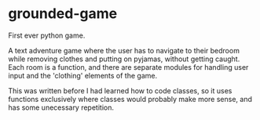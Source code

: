 # grounded-game
First ever python game.

A text adventure game where the user has to navigate to their bedroom while removing clothes and putting on pyjamas, without getting caught. Each room is a function, and there are separate modules for handling user input and the 'clothing' elements of the game.

This was written before I had learned how to code classes, so it uses functions exclusively where classes would probably make more sense, and has some unecessary repetition.



